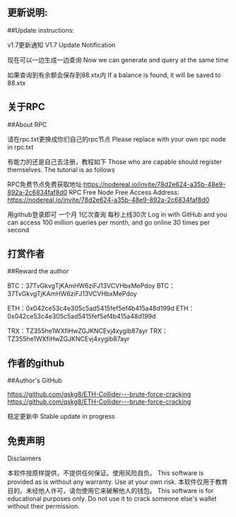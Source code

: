 ## 更新说明:
##Update instructions:

v1.7更新通知
V1.7 Update Notification


现在可以一边生成一边查询
Now we can generate and query at the same time


如果查询到有余额会保存到88.xtx内
If a balance is found, it will be saved to 88.xtx


##  关于RPC
##About RPC


请在rpc.txt更换成你们自己的rpc节点
Please replace with your own rpc node in rpc.txt


有能力的还是自己去注册，教程如下
Those who are capable should register themselves. The tutorial is as follows


RPC免费节点免费获取地址:https://nodereal.io/invite/78d2e624-a35b-48e9-892a-2c6834faf8d0
RPC Free Node Free Access Address: https://nodereal.io/invite/78d2e624-a35b-48e9-892a-2c6834faf8d0


用github登录即可 一个月 1亿次查询 每秒上线30次
Log in with GitHub and you can access 100 million queries per month, and go online 30 times per second


##  打赏作者
##Reward the author


BTC：37TvGkvgTjKAmHW6ziFJ13VCVHbxMePdoy
BTC：37TvGkvgTjKAmHW6ziFJ13VCVHbxMePdoy


ETH：0x042ce53c4e305c5ad5415fef5ef4b415a48d199d
ETH：0x042ce53c4e305c5ad5415fef5ef4b415a48d199d


TRX：TZ355he1WXfiHwZGJKNCEvj4xygib87ayr
TRX：TZ355he1WXfiHwZGJKNCEvj4xygib87ayr


##  作者的github
##Author's GitHub


https://github.com/qskg8/ETH-Collider---brute-force-cracking
https://github.com/qskg8/ETH-Collider---brute-force-cracking


稳定更新中
Stable update in progress


## 免责声明
Disclaimers


本软件按原样提供，不提供任何保证。使用风险自负。
This software is provided as is without any warranty. Use at your own risk.
本软件仅用于教育目的。未经他人许可，请勿使用它来破解他人的钱包。
This software is for educational purposes only. Do not use it to crack someone else's wallet without their permission.

